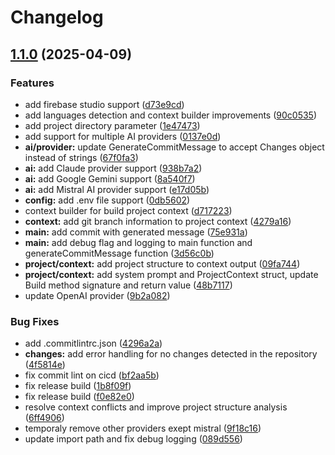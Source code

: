 # Changelog

## [1.1.0](https://github.com/wert2all/ai-commit/compare/v1.0.0...v1.1.0) (2025-04-09)


### Features

* add firebase studio support ([d73e9cd](https://github.com/wert2all/ai-commit/commit/d73e9cddb37ee9b57fc81bb2cc2b98e723c8f112))
* add languages detection and context builder improvements ([90c0535](https://github.com/wert2all/ai-commit/commit/90c053523681e5cb168feafcbf1f53ad39add387))
* add project directory parameter ([1e47473](https://github.com/wert2all/ai-commit/commit/1e47473410da473076c7af0f2c4c9d84c612d580))
* add support for multiple AI providers ([0137e0d](https://github.com/wert2all/ai-commit/commit/0137e0dd48df1ae44c85dd4e50a40841965cddfc))
* **ai/provider:** update GenerateCommitMessage to accept Changes object instead of strings ([67f0fa3](https://github.com/wert2all/ai-commit/commit/67f0fa334123680754c3599a19ba42195d7705d5))
* **ai:** add Claude provider support ([938b7a2](https://github.com/wert2all/ai-commit/commit/938b7a2a9d142fb4db79b207d71e5b4e32291815))
* **ai:** add Google Gemini support ([8a540f7](https://github.com/wert2all/ai-commit/commit/8a540f7a89985e0336d1ec3db379dde5fa13d1f8))
* **ai:** add Mistral AI provider support ([e17d05b](https://github.com/wert2all/ai-commit/commit/e17d05b157acd43ee50eff0159d7b4173a18d78a))
* **config:** add .env file support ([0db5602](https://github.com/wert2all/ai-commit/commit/0db560294aec5c9f835b9fbe1b69e17ae6180f0b))
* context builder for build project context ([d717223](https://github.com/wert2all/ai-commit/commit/d7172230dadb79e5c8144d1891df24cae889571a))
* **context:** add git branch information to project context ([4279a16](https://github.com/wert2all/ai-commit/commit/4279a16a01769fc1838bad1887dcbd5d3d58aa8e))
* **main:** add commit with generated message ([75e931a](https://github.com/wert2all/ai-commit/commit/75e931a35f073d29612401f71a0350fe4741c8ac))
* **main:** add debug flag and logging to main function and generateCommitMessage function ([3d56c0b](https://github.com/wert2all/ai-commit/commit/3d56c0b5f7bdf57f9971643bb08c101d2abb4423))
* **project/context:** add project structure to context output ([09fa744](https://github.com/wert2all/ai-commit/commit/09fa744df6823bb69b05b1bb079213d2db039de3))
* **project/context:** add system prompt and ProjectContext struct, update Build method signature and return value ([48b7117](https://github.com/wert2all/ai-commit/commit/48b711730e4d7eaf9737ef3af50e5e1b529ddceb))
* update OpenAI provider ([9b2a082](https://github.com/wert2all/ai-commit/commit/9b2a08271cfce32510fffbd3d85669cc3b317177))


### Bug Fixes

* add .commitlintrc.json ([4296a2a](https://github.com/wert2all/ai-commit/commit/4296a2ab61a655ae9821eeb0b29516295c77a8b2))
* **changes:** add error handling for no changes detected in the repository ([4f5814e](https://github.com/wert2all/ai-commit/commit/4f5814e2ce761a91796a7f12ade3036118f6efd9))
* fix commit lint on cicd ([bf2aa5b](https://github.com/wert2all/ai-commit/commit/bf2aa5bf7594b1e6b2b97e4ef9a6fcd3fb6c14f6))
* fix release build ([1b8f09f](https://github.com/wert2all/ai-commit/commit/1b8f09f2a17c71c4489a26bd27715b9255e93679))
* fix release build ([f0e82e0](https://github.com/wert2all/ai-commit/commit/f0e82e0688cc85633c77e301162818377d25a634))
* resolve context conflicts and improve project structure analysis ([6ff4906](https://github.com/wert2all/ai-commit/commit/6ff4906769b6dbd774ce4270ca9c69d1e5cdb4c0))
* temporaly remove other providers exept mistral ([9f18c16](https://github.com/wert2all/ai-commit/commit/9f18c16e42444b81a05eea94259d68a1ece3f344))
* update import path and fix debug logging ([089d556](https://github.com/wert2all/ai-commit/commit/089d556342aa4d60bc085d1f0698dae10f9c0381))

